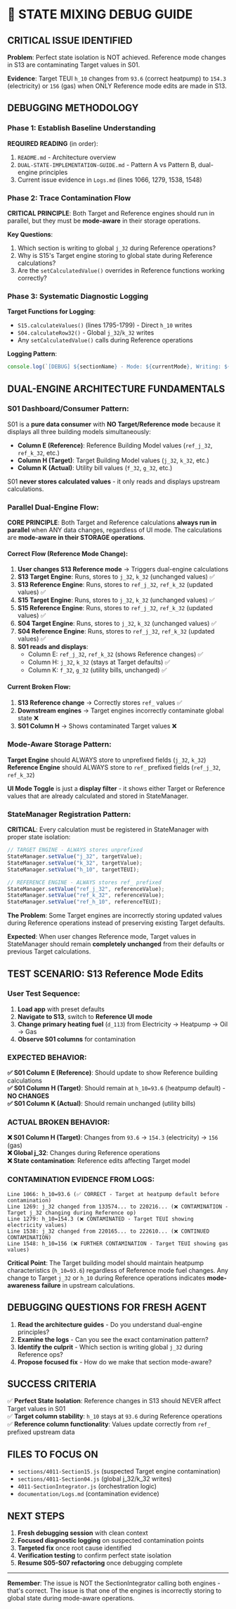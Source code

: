 # 🚨 STATE MIXING DEBUG GUIDE

## **CRITICAL ISSUE IDENTIFIED**

**Problem**: Perfect state isolation is NOT achieved. Reference mode changes in S13 are contaminating Target values in S01.

**Evidence**: Target TEUI `h_10` changes from `93.6` (correct heatpump) to `154.3` (electricity) or `156` (gas) when ONLY Reference mode edits are made in S13.

## **DEBUGGING METHODOLOGY**

### **Phase 1: Establish Baseline Understanding**

**REQUIRED READING** (in order):
1. `README.md` - Architecture overview
2. `DUAL-STATE-IMPLEMENTATION-GUIDE.md` - Pattern A vs Pattern B, dual-engine principles
3. Current issue evidence in `Logs.md` (lines 1066, 1279, 1538, 1548)

### **Phase 2: Trace Contamination Flow**

**CRITICAL PRINCIPLE**: Both Target and Reference engines should run in parallel, but they must be **mode-aware** in their storage operations.

**Key Questions**:
1. Which section is writing to global `j_32` during Reference operations?
2. Why is S15's Target engine storing to global state during Reference calculations?
3. Are the `setCalculatedValue()` overrides in Reference functions working correctly?

### **Phase 3: Systematic Diagnostic Logging**

**Target Functions for Logging**:
- `S15.calculateValues()` (lines 1795-1799) - Direct `h_10` writes
- `S04.calculateRow32()` - Global `j_32`/`k_32` writes  
- Any `setCalculatedValue()` calls during Reference operations

**Logging Pattern**:
```javascript
console.log(`[DEBUG] ${sectionName} - Mode: ${currentMode}, Writing: ${field}=${value}`);
```

## **DUAL-ENGINE ARCHITECTURE FUNDAMENTALS**

### **S01 Dashboard/Consumer Pattern**:
S01 is a **pure data consumer** with **NO Target/Reference mode** because it displays all three building models simultaneously:
- **Column E (Reference)**: Reference Building Model values (`ref_j_32`, `ref_k_32`, etc.)
- **Column H (Target)**: Target Building Model values (`j_32`, `k_32`, etc.) 
- **Column K (Actual)**: Utility bill values (`f_32`, `g_32`, etc.)

S01 **never stores calculated values** - it only reads and displays upstream calculations.

### **Parallel Dual-Engine Flow**:

**CORE PRINCIPLE**: Both Target and Reference calculations **always run in parallel** when ANY data changes, regardless of UI mode. The calculations are **mode-aware in their STORAGE operations**.

#### **Correct Flow (Reference Mode Change)**:
1. **User changes S13 Reference mode** → Triggers dual-engine calculations
2. **S13 Target Engine**: Runs, stores to `j_32`, `k_32` (unchanged values) ✅
3. **S13 Reference Engine**: Runs, stores to `ref_j_32`, `ref_k_32` (updated values) ✅
4. **S15 Target Engine**: Runs, stores to `j_32`, `k_32` (unchanged values) ✅
5. **S15 Reference Engine**: Runs, stores to `ref_j_32`, `ref_k_32` (updated values) ✅
6. **S04 Target Engine**: Runs, stores to `j_32`, `k_32` (unchanged values) ✅
7. **S04 Reference Engine**: Runs, stores to `ref_j_32`, `ref_k_32` (updated values) ✅
8. **S01 reads and displays**:
   - Column E: `ref_j_32`, `ref_k_32` (shows Reference changes) ✅
   - Column H: `j_32`, `k_32` (stays at Target defaults) ✅
   - Column K: `f_32`, `g_32` (utility bills, unchanged) ✅

#### **Current Broken Flow**:
1. **S13 Reference change** → Correctly stores `ref_` values ✅
2. **Downstream engines** → Target engines incorrectly contaminate global state ❌
3. **S01 Column H** → Shows contaminated Target values ❌

### **Mode-Aware Storage Pattern**:

**Target Engine** should ALWAYS store to unprefixed fields (`j_32`, `k_32`)
**Reference Engine** should ALWAYS store to `ref_` prefixed fields (`ref_j_32`, `ref_k_32`)

**UI Mode Toggle** is just a **display filter** - it shows either Target or Reference values that are already calculated and stored in StateManager.

### **StateManager Registration Pattern**:

**CRITICAL**: Every calculation must be registered in StateManager with proper state isolation:

```javascript
// TARGET ENGINE - ALWAYS stores unprefixed
StateManager.setValue("j_32", targetValue);
StateManager.setValue("k_32", targetValue);
StateManager.setValue("h_10", targetTEUI);

// REFERENCE ENGINE - ALWAYS stores ref_ prefixed  
StateManager.setValue("ref_j_32", referenceValue);
StateManager.setValue("ref_k_32", referenceValue);
StateManager.setValue("ref_h_10", referenceTEUI);
```

**The Problem**: Some Target engines are incorrectly storing updated values during Reference operations instead of preserving existing Target defaults.

**Expected**: When user changes Reference mode, Target values in StateManager should remain **completely unchanged** from their defaults or previous Target calculations.

## **TEST SCENARIO: S13 Reference Mode Edits**

### **User Test Sequence**:
1. **Load app** with preset defaults
2. **Navigate to S13**, switch to **Reference UI mode**  
3. **Change primary heating fuel** (`d_113`) from Electricity → Heatpump → Oil → Gas
4. **Observe S01 columns** for contamination

### **EXPECTED BEHAVIOR**:
**✅ S01 Column E (Reference)**: Should update to show Reference building calculations  
**✅ S01 Column H (Target)**: Should remain at `h_10=93.6` (heatpump default) - **NO CHANGES**  
**✅ S01 Column K (Actual)**: Should remain unchanged (utility bills)  

### **ACTUAL BROKEN BEHAVIOR**:
**❌ S01 Column H (Target)**: Changes from `93.6` → `154.3` (electricity) → `156` (gas)  
**❌ Global j_32**: Changes during Reference operations  
**❌ State contamination**: Reference edits affecting Target model  

### **CONTAMINATION EVIDENCE FROM LOGS**:

```
Line 1066: h_10=93.6 (✅ CORRECT - Target at heatpump default before contamination)
Line 1269: j_32 changed from 133574... to 220216... (❌ CONTAMINATION - Target j_32 changing during Reference op)
Line 1279: h_10=154.3 (❌ CONTAMINATED - Target TEUI showing electricity values)
Line 1538: j_32 changed from 220165... to 222610... (❌ CONTINUED CONTAMINATION)
Line 1548: h_10=156 (❌ FURTHER CONTAMINATION - Target TEUI showing gas values)
```

**Critical Point**: The Target building model should maintain heatpump characteristics (`h_10=93.6`) regardless of Reference mode fuel changes. Any change to Target `j_32` or `h_10` during Reference operations indicates **mode-awareness failure** in upstream calculations.

## **DEBUGGING QUESTIONS FOR FRESH AGENT**

1. **Read the architecture guides** - Do you understand dual-engine principles?
2. **Examine the logs** - Can you see the exact contamination pattern?
3. **Identify the culprit** - Which section is writing global `j_32` during Reference ops?
4. **Propose focused fix** - How do we make that section mode-aware?

## **SUCCESS CRITERIA**

✅ **Perfect State Isolation**: Reference changes in S13 should NEVER affect Target values in S01  
✅ **Target column stability**: `h_10` stays at `93.6` during Reference operations  
✅ **Reference column functionality**: Values update correctly from `ref_` prefixed upstream data  

## **FILES TO FOCUS ON**

- `sections/4011-Section15.js` (suspected Target engine contamination)
- `sections/4011-Section04.js` (global j_32/k_32 writes)
- `4011-SectionIntegrator.js` (orchestration logic)
- `documentation/Logs.md` (contamination evidence)

## **NEXT STEPS**

1. **Fresh debugging session** with clean context
2. **Focused diagnostic logging** on suspected contamination points
3. **Targeted fix** once root cause identified
4. **Verification testing** to confirm perfect state isolation
5. **Resume S05-S07 refactoring** once debugging complete

---

**Remember**: The issue is NOT the SectionIntegrator calling both engines - that's correct. The issue is that one of the engines is incorrectly storing to global state during mode-aware operations.